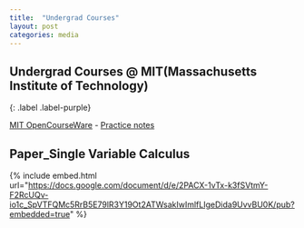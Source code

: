 ```yaml
---
title:  "Undergrad Courses"
layout: post
categories: media
---
```



## Undergrad Courses @ MIT(Massachusetts Institute of Technology) 
{: .label .label-purple}

[MIT OpenCourseWare](https://ocw.mit.edu/search/?type=course)  - [Practice notes](https://1drv.ms/u/s!Aq-y9p6cVRuOhFyZsygiSjg-9uck?e=yfkedb)

## Paper_Single Variable Calculus

{% include embed.html url="https://docs.google.com/document/d/e/2PACX-1vTx-k3fSVtmY-F2RcUQv-io1c_SpVTFQMc5RrB5E79lR3Y19Ot2ATWsakIwImlfLIgeDida9UvvBU0K/pub?embedded=true" %}
